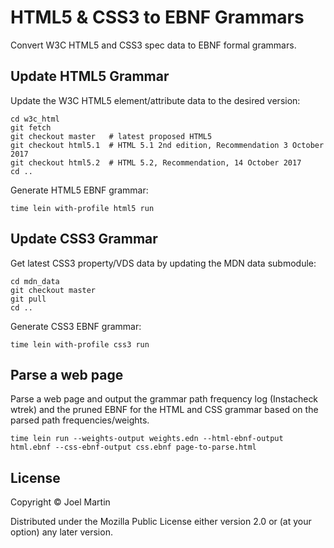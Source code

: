 # HTML5 & CSS3 to EBNF Grammars

Convert W3C HTML5 and CSS3 spec data to EBNF formal grammars.

## Update HTML5 Grammar

Update the W3C HTML5 element/attribute data to the desired version:

```
cd w3c_html
git fetch
git checkout master   # latest proposed HTML5
git checkout html5.1  # HTML 5.1 2nd edition, Recommendation 3 October 2017
git checkout html5.2  # HTML 5.2, Recommendation, 14 October 2017
cd ..
```

Generate HTML5 EBNF grammar:

```
time lein with-profile html5 run
```

## Update CSS3 Grammar

Get latest CSS3 property/VDS data by updating the MDN data submodule:

```
cd mdn_data
git checkout master
git pull
cd ..
```

Generate CSS3 EBNF grammar:

```
time lein with-profile css3 run
```

## Parse a web page

Parse a web page and output the grammar path frequency log (Instacheck
wtrek) and the pruned EBNF for the HTML and CSS grammar based on the
parsed path frequencies/weights.

```
time lein run --weights-output weights.edn --html-ebnf-output html.ebnf --css-ebnf-output css.ebnf page-to-parse.html
```

## License

Copyright © Joel Martin

Distributed under the Mozilla Public License either version 2.0 or (at
your option) any later version.
